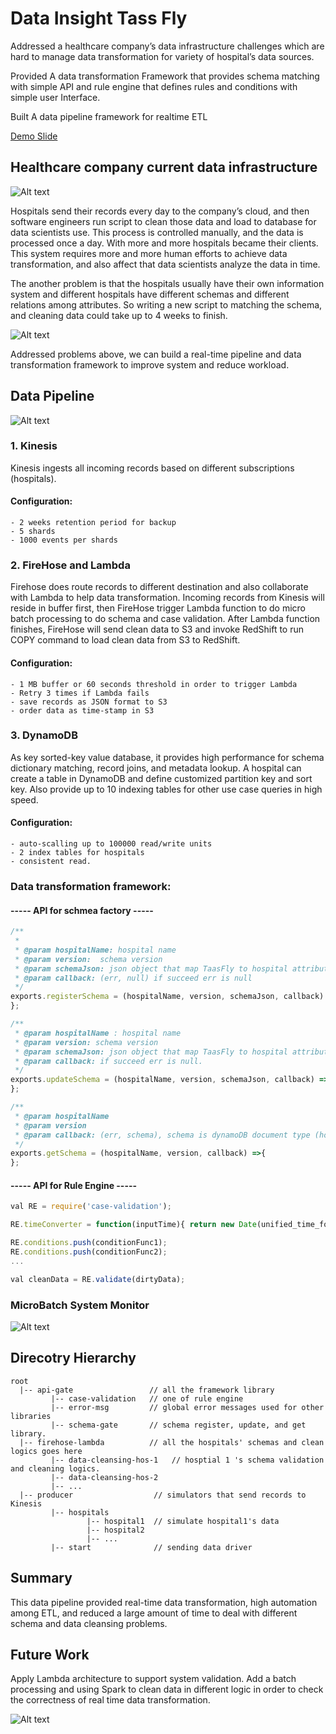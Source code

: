 # Data Insight Tass Fly

Addressed a healthcare company’s data infrastructure challenges which are hard to manage data transformation for variety of hospital’s data sources.
 
Provided A data transformation Framework that provides schema matching with simple API and rule engine that defines rules and conditions with simple user Interface.

Built A data pipeline framework for realtime ETL

[Demo Slide](http://www.williamjin.com)   

## Healthcare company current data infrastructure

![Alt text](/img/cur_data_pipeline.png?raw=true)

Hospitals send their records every day to the company’s cloud, and then software engineers run script to clean those data and load to database for data scientists use. This process is controlled manually, and the data is processed once a day. 
With more and more hospitals became their clients. This system requires more and more human efforts to achieve data transformation, and also affect that data scientists analyze the data in time.  

The another problem is that the hospitals usually have their own information system and different hospitals have different schemas and different relations among attributes. So writing a new script to matching the schema, and cleaning data could take up to 4 weeks to finish.

![Alt text](/img/attributes.png?raw=true)

Addressed problems above, we can build a real-time pipeline and data transformation framework to improve system and reduce workload.

## Data Pipeline

![Alt text](/img/my-data-pipeline.png?raw=true)

### 1. Kinesis  

Kinesis ingests all incoming records based on different subscriptions (hospitals).

#### Configuration: 
```
- 2 weeks retention period for backup
- 5 shards
- 1000 events per shards
```
### 2. FireHose and Lambda

Firehose does route records to different destination and also collaborate with Lambda to help data transformation. Incoming records from Kinesis will reside in buffer first, then FireHose trigger Lambda function to do micro batch processing to do schema and case validation. After Lambda function finishes, FireHose will send clean data to S3 and invoke RedShift to run COPY command to load clean data from S3 to RedShift.

#### Configuration:

```
- 1 MB buffer or 60 seconds threshold in order to trigger Lambda
- Retry 3 times if Lambda fails
- save records as JSON format to S3
- order data as time-stamp in S3
```
### 3. DynamoDB

As key sorted-key value database, it provides high performance for schema dictionary matching, record joins, and metadata lookup. A hospital can create a table in DynamoDB and define customized partition key and sort key. Also provide up to 10 indexing tables for other use case queries in high speed. 

#### Configuration:
```
- auto-scalling up to 100000 read/write units
- 2 index tables for hospitals
- consistent read. 
```
### Data transformation framework:

####       ----- API for schmea factory -----

``` javascript
/**
 *
 * @param hospitalName: hospital name
 * @param version:  schema version
 * @param schemaJson: json object that map TaasFly to hospital attributes
 * @param callback: (err, null) if succeed err is null
 */
exports.registerSchema = (hospitalName, version, schemaJson, callback) => {
};

/**
 * @param hospitalName : hospital name
 * @param version: schema version
 * @param schemaJson: json object that map TaasFly to hospital attributes
 * @param callback: if succeed err is null.
 */
exports.updateSchema = (hospitalName, version, schemaJson, callback) => {
};

/**
 * @param hospitalName
 * @param version
 * @param callback: (err, schema), schema is dynamoDB document type (hospital -> TaasFly) mapping
 */
exports.getSchema = (hospitalName, version, callback) =>{
};

```
####   ----- API for Rule Engine -----

``` javascript
val RE = require('case-validation');

RE.timeConverter = function(inputTime){ return new Date(unified_time_format)};

RE.conditions.push(conditionFunc1);
RE.conditions.push(conditionFunc2);
...

val cleanData = RE.validate(dirtyData);

```

### MicroBatch System Monitor

![Alt text](/img/real-time-graph.png?raw=true)

## Direcotry Hierarchy

```
root
  |-- api-gate                 // all the framework library
         |-- case-validation   // one of rule engine
         |-- error-msg         // global error messages used for other libraries
         |-- schema-gate       // schema register, update, and get library.
  |-- firehose-lambda          // all the hospitals' schemas and clean logics goes here
         |-- data-cleansing-hos-1   // hosptial 1 's schema validation and cleaning logics.
         |-- data-cleansing-hos-2
         |-- ...
  |-- producer                  // simulators that send records to Kinesis
         |-- hospitals
                 |-- hospital1  // simulate hospital1's data
                 |-- hospital2 
                 |-- ...
         |-- start              // sending data driver
```

## Summary

This data pipeline provided real-time data transformation, high automation among ETL, and reduced a large amount of time to deal with different schema and data cleansing problems.

## Future Work

Apply Lambda architecture to support system validation. Add a batch processing and using Spark to clean data in different logic in order to check the correctness of real time data transformation.

![Alt text](/img/future-pipeline.png?raw=true)
